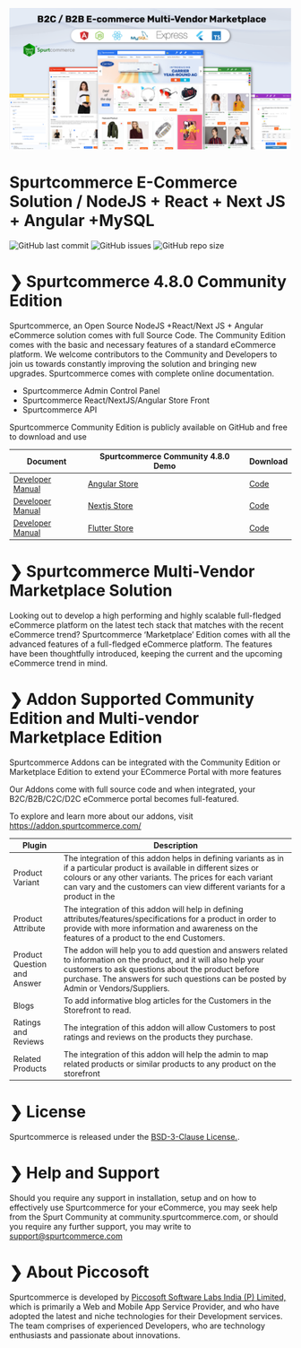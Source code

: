 ![alt text](/img/spurtcommerce-b2c-b2b.png "spurtcommerce Logo")

# Spurtcommerce E-Commerce Solution / NodeJS + React + Next JS + Angular +MySQL 

![GitHub last commit](https://img.shields.io/github/last-commit/spurtcommerce/spurtcommerce)
![GitHub issues](https://img.shields.io/github/issues/spurtcommerce/spurtcommerce)
![GitHub repo size](https://img.shields.io/github/repo-size/spurtcommerce/spurtcommerce?color=orange)

#  ❯ Spurtcommerce 4.8.0 Community Edition

Spurtcommerce, an Open Source NodeJS +React/Next JS + Angular eCommerce solution comes with full Source Code. The Community Edition comes with the basic and necessary features of a standard eCommerce platform. We welcome contributors to the Community and Developers to join us towards constantly improving the solution and bringing new upgrades. Spurtcommerce comes with complete online documentation.

*	Spurtcommerce Admin Control Panel
*	Spurtcommerce React/NextJS/Angular Store Front
*	Spurtcommerce API 

Spurtcommerce Community Edition is publicly available on GitHub and free to download and use

| Document | Spurtcommerce Community 4.8.0 Demo | Download |
| ------ | ------ | ------ |
| [Developer Manual](https://www.spurtcommerce.dev/getting-started/development-and-setup/store-front-setup/angular-store-front#initial-setup)| [Angular Store](https://www.spurtcart.com) | [Code ](https://addon.spurtcommerce.com/details/angular-storefront-community)
| [Developer Manual](https://www.spurtcommerce.dev/frontend-deployment-setup/store-front-setup/react-store-front)| [Nextjs Store](https://www.spurtcart.com) | [Code ](https://addon.spurtcommerce.com/details/react-storefront-community)
| [Developer Manual](https://www.spurtcommerce.dev/frontend-deployment-setup/store-front-setup/flutter-store-front)| [Flutter Store](https://www.spurtcart.com) | [Code ](https://addon.spurtcommerce.com/details/flutter-storefront-community)






#  ❯ Spurtcommerce Multi-Vendor Marketplace Solution

Looking out to develop a high performing and highly scalable full-fledged eCommerce platform on the latest tech stack that matches with the recent eCommerce trend? Spurtcommerce ‘Marketplace’ Edition comes with all the advanced features of a full-fledged eCommerce platform. The features have been thoughtfully introduced, keeping the current and the upcoming eCommerce trend in mind.




# ❯ Addon Supported Community Edition and Multi-vendor Marketplace Edition

Spurtcommerce Addons can be integrated with the Community Edition or Marketplace Edition to extend your ECommerce Portal with more features

Our Addons come with full source code and when integrated, your B2C/B2B/C2C/D2C eCommerce portal becomes full-featured.

To explore and learn more about our addons, visit https://addon.spurtcommerce.com/

| Plugin | Description |
| ------ | ------ |
| Product Variant  | The integration of this addon helps in defining variants as in if a particular product is available in different sizes or colours or any other variants. The prices for each variant can vary and the customers can view different variants for a product in the  |
| Product Attribute  | The integration of this addon will help in defining attributes/features/specifications for a product in order to provide with more information and awareness on the features of a product to the end Customers. |
| Product Question and Answer  | The addon will help you to add question and answers related to information on the product, and it will also help your customers to ask questions about the product before purchase. The answers for such questions can be posted by Admin or Vendors/Suppliers. |
| Blogs  | To add informative blog articles for the Customers in the Storefront to read. |
| Ratings and Reviews  | The integration of this addon will allow Customers to post ratings and reviews on the products they purchase. |
| Related Products  | The integration of this addon will help the admin to map related products or similar products to any product on the storefront |







# ❯ License

Spurtcommerce is released under the [BSD-3-Clause License.](https://github.com/spurtcommerce/spurtcommerce/blob/master/LICENSE).

# ❯ Help and Support

Should you require any support in installation, setup and on how to effectively use Spurtcommerce for your eCommerce, you may seek help from the Spurt Community at community.spurtcommerce.com, or should you require any further support, you may write to support@spurtcommerce.com

# ❯ About Piccosoft
Spurtcommerce is developed by [Piccosoft Software Labs India (P) Limited,](http://www.piccosoft.com) which is primarily a Web and Mobile App Service Provider, and who have adopted the latest and niche technologies for their Development services. The team comprises of experienced Developers, who are technology enthusiasts and passionate about innovations.


